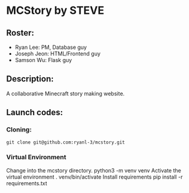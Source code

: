 # MCStory by STEVE
## Roster: 
* Ryan Lee: PM, Database guy
* Joseph Jeon: HTML/Frontend guy
* Samson Wu: Flask guy

## Description:
A collaborative Minecraft story making website.

## Launch codes:
### Cloning:
	git clone git@github.com:ryanl-3/mcstory.git
### Virtual Environment
Change into the mcstory directory.
	python3 -m venv venv
Activate the virtual environment
	. venv/bin/activate
Install requirements
	pip install -r requirements.txt
